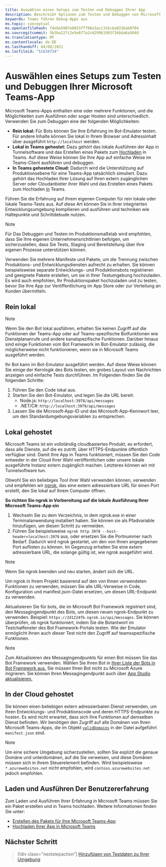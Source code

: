 ```yaml
---
title: Auswählen eines Setups zum Testen und Debuggen Ihrer App
description: Beschreibt Optionen zum Testen und Debuggen von Microsoft Teams-Apps
keywords: Teams führen Debug-Apps aus
ms.topic: conceptual
ms.openlocfilehash: fde8a5907e0815ff798a3acc316cba8336ab8704
ms.sourcegitcommit: 5b3ba227c2e5e6f7a2c629961993f168da6a504d
ms.translationtype: MT
ms.contentlocale: de-DE
ms.lasthandoff: 04/08/2021
ms.locfileid: "51634734"
---
```

# <a name="choose-a-setup-to-test-and-debug-your-microsoft-teams-app"></a>Auswählen eines Setups zum Testen und Debuggen Ihrer Microsoft Teams-App

Microsoft Teams-Apps enthalten eine oder mehrere Funktionen, und die Möglichkeiten zum Ausführen oder sogar Hosten sind unterschiedlich. Verwenden Sie zum Debuggen eine der folgenden Möglichkeiten:

* **Rein lokal:** Für Bots können Sie Ihre Erfahrung im Bot-Emulator testen. Für andere Inhalte können Sie lokal in Ihrem Browser und Adressinhalt über ausgeführt `http://localhost` werden.
* **Lokal in Teams gehostet:** Dazu gehört das lokale [](~/concepts/build-and-test/apps-package.md) Ausführen der App in Tunnelsoftware und das Erstellen eines Pakets zum [Hochladen](~/concepts/deploy-and-publish/apps-upload.md) in Teams. Auf diese Weise können Sie Ihre App auf einfache Weise im Teams-Client ausführen und debuggen.
* **In Teams gehostete Cloud:** Dadurch wird die Unterstützung auf Produktionsebene für eine Teams-App tatsächlich simuliert. Dazu gehört das Hochladen Ihrer Lösung auf Ihren extern [](~/concepts/build-and-test/apps-package.md) zugänglichen Server oder Cloudanbieter ihrer Wahl und das Erstellen eines Pakets zum Hochladen [in](~/concepts/deploy-and-publish/apps-upload.md) Teams.

Führen Sie die Erfahrung auf Ihrem eigenen Computer für rein lokale oder lokale Teams-Tests aus. Auf diese Art können Sie in Ihrer integrierten Entwicklungsumgebung kompilieren und ausführen und techniken wie Haltepunkte und Schrittdebude nutzen. 

> [!NOTE]
> Für Das Debuggen und Testen im Produktionsmaßstab wird empfohlen, dass Sie Ihre eigenen Unternehmensrichtlinien befolgen, um sicherzustellen, dass Sie Tests, Staging und Bereitstellung über Ihre eigenen Prozesse unterstützen können.

Verwenden Sie mehrere Manifeste und Pakete, um die Trennung zwischen Produktions- und Entwicklungsdiensten aufrecht zu erhalten. Sie können beispielsweise separate Entwicklungs- und Produktionsbots registrieren und geeignete Pakete erstellen, um sie in Ihrer Testumgebung hochzuladen. Es wird auch empfohlen, Ihr Produktionspaket hochzuladen und zu testen, bevor Sie Ihre App zur Veröffentlichung im App Store oder zur Verteilung an Kunden übermitteln.

## <a name="purely-local"></a>Rein lokal

> [!NOTE]
> Wenn Sie den Bot lokal ausführen, erhalten Sie keinen Zugriff auf die Funktionen der Teams-App oder auf Teams-spezifische Botfunktionen wie Dienstplananrufe und andere kanalspezifische Funktionen. Darüber hinaus sind einige Funktionen vom Bot Framework im Bot-Emulator zulässig, die möglicherweise nicht funktionieren, wenn sie in Microsoft Teams ausgeführt werden.

Ihr Bot kann im Bot-Emulator ausgeführt werden. Auf diese Weise können Sie einige der Kernlogik des Bots testen, ein grobes Layout von Nachrichten anzeigen und einfache Tests durchführen. Im Folgenden finden Sie die folgenden Schritte:

1. Führen Sie den Code lokal aus.
2. Starten Sie den Bot-Emulator, und legen Sie die URL bereit:
   * Node.js: `http://localhost:3978/api/messages`
   * .NET/C#: `http://localhost:3979/api/messages`
3. Lassen Sie die Microsoft-App-ID und das Microsoft-App-Kennwort leer, um den Standardumgebungsvariablen zu entsprechen.

## <a name="locally-hosted"></a>Lokal gehostet

Microsoft Teams ist ein vollständig cloudbasiertes Produkt, es erfordert, dass alle Dienste, auf die es zutritt, über HTTPS-Endpunkte öffentlich verfügbar sind. Damit Ihre App in Teams funktioniert, müssen Sie den Code entweder in der Cloud Ihrer Wahl veröffentlichen oder unsere lokale ausgeführte Instanz extern zugänglich machen. Letzteres können wir mit Tunnelsoftware tun.

Obwohl Sie ein beliebiges Tool ihrer Wahl verwenden können, verwenden und empfehlen wir [ngrok](https://ngrok.com/download), das eine extern adressierbare URL für einen Port erstellt, den Sie lokal auf Ihrem Computer öffnen. 

**So richten Sie ngrok in Vorbereitung auf die lokale Ausführung Ihrer Microsoft Teams-App ein**

1. Wechseln Sie zu dem Verzeichnis, in dem ngrok.exe in einer Terminalanwendung installiert haben. Sie können sie als Pfadvariable hinzufügen, um diesen Schritt zu vermeiden.
2. Führen Sie beispielsweise `ngrok http 3978 --host-header=localhost:3978` aus, oder ersetzen Sie die Portnummer nach Bedarf.
   Dadurch wird ngrok gestartet, um den von Ihnen angegebenen Port auflisten zu können. Im Gegenzug erhalten Sie eine extern adressierbare URL, die solange gültig ist, wie ngrok ausgeführt wird.

> [!NOTE]
> Wenn Sie ngrok beenden und neu starten, ändert sich die URL.

Um ngrok in Ihrem Projekt basierend auf den von Ihnen verwendeten Funktionen zu verwenden, müssen Sie alle URL-Verweise in Code, Konfiguration und manifest.json-Datei ersetzen, um diesen URL-Endpunkt zu verwenden.

Aktualisieren Sie für bots, die im Microsoft Bot Framework registriert sind, den Messagingendpunkt des Bots, um diesen neuen ngrok-Endpunkt zu verwenden. Beispiel: `https://2d1224fb.ngrok.io/api/messages`. Sie können überprüfen, ob ngrok funktioniert, indem Sie die Botantwort im Testchatfenster des Bot Framework-Portals testen. Wie der Emulator ermöglicht ihnen auch dieser Test nicht den Zugriff auf teamsspezifische Funktionen.

> [!NOTE]
> Zum Aktualisieren des Messagingendpunkts für einen Bot müssen Sie das Bot Framework verwenden. Wählen Sie Ihren Bot in [Ihrer Liste der Bots in Bot Framework aus.](https://dev.botframework.com/bots) Sie müssen Ihren Bot nicht zu Microsoft Azure migrieren. Sie können Ihren Messagingendpunkt auch über [App Studio aktualisieren.](~/concepts/build-and-test/app-studio-overview.md)

## <a name="cloud-hosted"></a>In der Cloud gehostet

Sie können einen beliebigen extern adressierbaren Dienst verwenden, um Ihren Entwicklungs- und Produktionscode und deren HTTPS-Endpunkte zu hosten. Es wird nicht erwartet, dass sich Ihre Funktionen auf demselben Dienst befinden. Wir benötigen den Zugriff auf alle Domänen von Ihren Microsoft Teams-Apps, die im Objekt [`validDomains`](~/resources/schema/manifest-schema.md#validdomains) in der Datei aufgeführt `manifest.json` sind.

> [!NOTE]
> Um eine sichere Umgebung sicherzustellen, sollten Sie explizit die genaue Domäne und unterdomänen, auf die Sie verweisen, und diese Domänen müssen sich in Ihrem Steuerelement befinden. Wird beispielsweise `*.azurewebsites.net` nicht empfohlen, wird `contoso.azurewebsites.net` jedoch empfohlen.

## <a name="load-and-run-your-experience"></a>Laden und Ausführen Der Benutzererfahrung

Zum Laden und Ausführen Ihrer Erfahrung in Microsoft Teams müssen Sie ein Paket erstellen und in Teams hochladen. Weitere Informationen finden Sie unter:

* [Erstellen des Pakets für Ihre Microsoft Teams-App](~/concepts/build-and-test/apps-package.md)
* [Hochladen Ihrer App in Microsoft Teams](~/concepts/deploy-and-publish/apps-upload.md)

## <a name="next-step"></a>Nächster Schritt

> [!div class="nextstepaction"] 
> [Hinzufügen von Testdaten zu Ihrer Umgebung](~/concepts/build-and-test/test-data.md)

